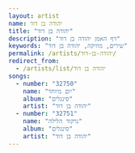 ```yaml
---
layout: artist
name: יהודה בן דוד
title: "יהודה בן דוד"
description: "דף האמן יהודה בן דוד"
keywords: "שירים, מוזיקה, יהודה בן דוד"
permalink: /artists/יהודה-בן-דוד/
redirect_from:
  - /artists/list/יהודה בן דוד
songs:
  - number: "32750"
    name: "יום מיוחד"
    album: "סינגלים"
    artist: "יהודה בן דוד"
  - number: "32751"
    name: "נרקוד הלילה"
    album: "סינגלים"
    artist: "יהודה בן דוד"
---
```

